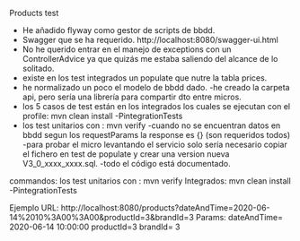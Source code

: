 Products test
- He añadido flyway como gestor de scripts de bbdd.
- Swagger que se ha requerido. http://localhost:8080/swagger-ui.html
- No he querido entrar en el manejo de exceptions con un ControllerAdvice ya que quizás
    me estaba saliendo del alcance de lo solitado.
- existe en los test integrados un populate que nutre la tabla prices.
- he normalizado un poco el modelo de bbdd dado.
-he creado la carpeta api, pero sería una librería para compartir dto entre micros.
- los 5 casos de test están en los integrados los cuales se ejecutan con el profile:
    mvn clean install -PintegrationTests
 - los test unitarios con :
    mvn verify
 -cuando no se encuentran datos en bbdd segun los requestParams la response es {} (son requeridos todos)
-para probar el micro levantando el servicio solo sería necesario copiar el fichero en test de populate
y crear una version nueva V3_0_xxxx_xxxx.sql.
-todo el código está documentado.

commandos:
los test unitarios con :
    mvn verify
 Integrados:
   mvn clean install -PintegrationTests
   
   Ejemplo URL:
   http://localhost:8080/products?dateAndTime=2020-06-14%2010%3A00%3A00&productId=3&brandId=3
   Params:
   dateAndTime= 2020-06-14 10:00:00
   productId=3
   brandId= 3
